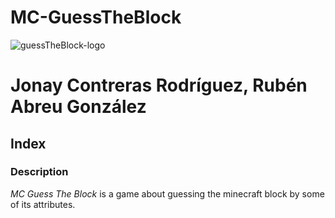 # MC-GuessTheBlock
<img src="#" alt="guessTheBlock-logo">

# Jonay Contreras Rodríguez, Rubén Abreu González

## Index

### Description
*MC Guess The Block* is a game about guessing the minecraft block by some of its attributes.
